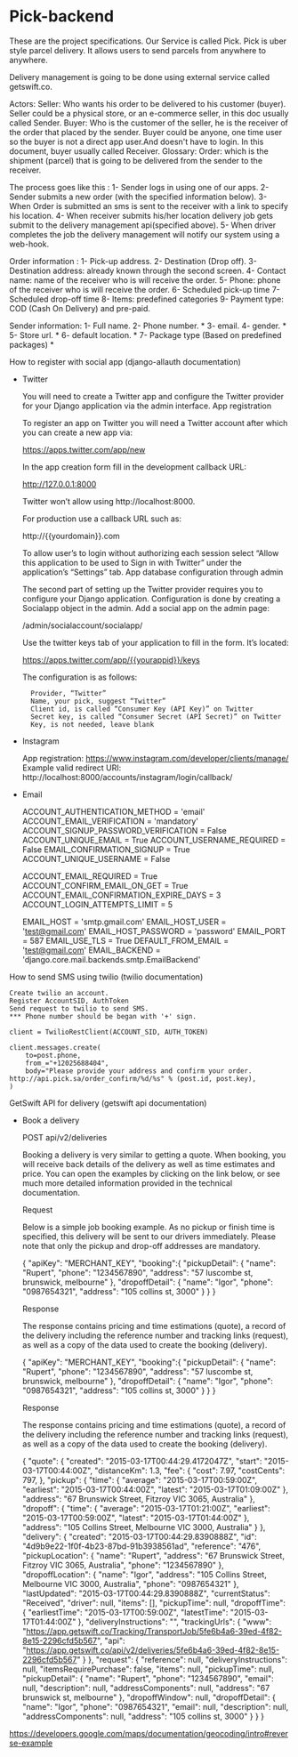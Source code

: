 # Pick-backend

These are the project specifications. Our Service is called Pick.
Pick is uber style parcel delivery. It allows users to send parcels from anywhere to anywhere.


Delivery management is going to be done using external service called getswift.co.

Actors:
Seller:
Who wants his order to be delivered to his customer (buyer).
Seller could be a physical store, or an e-commerce seller, in this doc usually called Sender.
Buyer:
Who is the customer of the seller, he is the receiver of the order that placed by the sender. Buyer could be anyone, one time user so the buyer is not a direct app user.And doesn't have to login.
In this document, buyer usually called Receiver.
Glossary:
Order: which is the shipment (parcel) that is going to be delivered from the sender to the receiver.


The process goes like this :
1- Sender logs in using one of our apps.
2- Sender submits a new order (with the specified information below).
3- When Order is submitted an sms is sent to the receiver with a link to specify his location.
4- When receiver submits his/her location delivery job gets submit to the delivery management api(specified above).
5- When driver completes the job the delivery management will notify our system using a web-hook.


Order information :
1- Pick-up address.
2- Destination (Drop off). 
3- Destination address: already known through the second screen. 
4- Contact name: name of the receiver who is will receive the order.
5- Phone: phone of the receiver who is will receive the order.
6- Scheduled pick-up time
7- Scheduled drop-off time
8- Items: predefined categories
9- Payment type: COD (Cash On Delivery) and pre-paid.


Sender information:
1- Full name.
2- Phone number.		*
3- email.
4- gender.				*
5- Store url.			*
6- default location.	*
7- Package type (Based on predefined packages)	*

How to register with social app (django-allauth documentation)

- Twitter

	You will need to create a Twitter app and configure the Twitter provider for your Django application via the admin interface.
	App registration

	To register an app on Twitter you will need a Twitter account after which you can create a new app via:

	https://apps.twitter.com/app/new

	In the app creation form fill in the development callback URL:

	http://127.0.0.1:8000

	Twitter won’t allow using http://localhost:8000.

	For production use a callback URL such as:

	http://{{yourdomain}}.com

	To allow user’s to login without authorizing each session select “Allow this application to be used to Sign in with Twitter” under the application’s “Settings” tab.
	App database configuration through admin

	The second part of setting up the Twitter provider requires you to configure your Django application. Configuration is done by creating a Socialapp object in the admin. Add a social app on the admin page:

	/admin/socialaccount/socialapp/

	Use the twitter keys tab of your application to fill in the form. It’s located:

	https://apps.twitter.com/app/{{yourappid}}/keys

	The configuration is as follows:

	    Provider, “Twitter”
	    Name, your pick, suggest “Twitter”
	    Client id, is called “Consumer Key (API Key)” on Twitter
	    Secret key, is called “Consumer Secret (API Secret)” on Twitter
	    Key, is not needed, leave blank


- Instagram

	App registration:
	    https://www.instagram.com/developer/clients/manage/
	Example valid redirect URI:
	    http://localhost:8000/accounts/instagram/login/callback/

- Email

	ACCOUNT_AUTHENTICATION_METHOD = 'email'
	ACCOUNT_EMAIL_VERIFICATION = 'mandatory'
	ACCOUNT_SIGNUP_PASSWORD_VERIFICATION  = False
	ACCOUNT_UNIQUE_EMAIL = True
	ACCOUNT_USERNAME_REQUIRED = False
	EMAIL_CONFIRMATION_SIGNUP = True
	ACCOUNT_UNIQUE_USERNAME = False

	ACCOUNT_EMAIL_REQUIRED = True
	ACCOUNT_CONFIRM_EMAIL_ON_GET = True
	ACCOUNT_EMAIL_CONFIRMATION_EXPIRE_DAYS = 3
	ACCOUNT_LOGIN_ATTEMPTS_LIMIT = 5


	EMAIL_HOST = 'smtp.gmail.com'
	EMAIL_HOST_USER = 'test@gmail.com'
	EMAIL_HOST_PASSWORD = 'password'
	EMAIL_PORT = 587
	EMAIL_USE_TLS = True
	DEFAULT_FROM_EMAIL = 'test@gmail.com'
	EMAIL_BACKEND = 'django.core.mail.backends.smtp.EmailBackend'


How to send SMS using twilio (twilio documentation)

	Create twilio an account.
	Register AccountSID, AuthToken
	Send request to twilio to send SMS.
	*** Phone number should be began with '+' sign.
	
	client = TwilioRestClient(ACCOUNT_SID, AUTH_TOKEN) 
	 
	client.messages.create(
		to=post.phone, 
		from_="+12025688404", 
		body="Please provide your address and confirm your order. http://api.pick.sa/order_confirm/%d/%s" % (post.id, post.key),  
	)


GetSwift API for delivery (getswift api documentation)

- Book a delivery

	POST api/v2/deliveries

	Booking a delivery is very similar to getting a quote. When booking, you will receive back details of the delivery as well as time estimates and price. You can open the examples by clicking on the link below, or see much more detailed information provided in the technical documentation.

	Request

	Below is a simple job booking example. As no pickup or finish time is specified, this delivery will be sent to our drivers immediately. Please note that only the pickup and drop-off addresses are mandatory. 

	{
	    "apiKey": "MERCHANT_KEY",
	    "booking":{
	        "pickupDetail": {
	            "name": "Rupert",
	            "phone": "1234567890",
	            "address": "57 luscombe st, brunswick, melbourne"
	        },
	        "dropoffDetail": {
	            "name": "Igor",
	            "phone": "0987654321",
	            "address": "105 collins st, 3000"
	        }
	    }
	}	

	Response

	The response contains pricing and time estimations (quote), a record of the delivery including the reference number and tracking links (request), as well as a copy of the data used to create the booking (delivery).

            

	{
	    "apiKey": "MERCHANT_KEY",
	    "booking":{
	        "pickupDetail": {
	            "name": "Rupert",
	            "phone": "1234567890",
	            "address": "57 luscombe st, brunswick, melbourne"
	        },
	        "dropoffDetail": {
	            "name": "Igor",
	            "phone": "0987654321",
	            "address": "105 collins st, 3000"
	        }
	    }
	}            

	Response

	The response contains pricing and time estimations (quote), a record of the delivery including the reference number and tracking links (request), as well as a copy of the data used to create the booking (delivery).
	            
	{
	    "quote": {
	        "created": "2015-03-17T00:44:29.4172047Z",
	        "start": "2015-03-17T00:44:00Z",
	        "distanceKm": 1.3,
	        "fee": {
	            "cost": 7.97,
	            "costCents": 797,
	        },
	        "pickup": {
	            "time": {
	                "average": "2015-03-17T00:59:00Z",
	                "earliest": "2015-03-17T00:44:00Z",
	                "latest": "2015-03-17T01:09:00Z"
	            },
	            "address": "67 Brunswick Street, Fitzroy VIC 3065, Australia"
	        },
	        "dropoff": {
	            "time": {
	                "average": "2015-03-17T01:21:00Z",
	                "earliest": "2015-03-17T00:59:00Z",
	                "latest": "2015-03-17T01:44:00Z"
	            },
	            "address": "105 Collins Street, Melbourne VIC 3000, Australia"
	        }
	    },
	    "delivery": {
	        "created": "2015-03-17T00:44:29.8390888Z",
	        "id": "4d9b9e22-1f0f-4b23-87bd-91b3938561ad",
	        "reference": "476",
	        "pickupLocation": {
	            "name": "Rupert",
	            "address": "67 Brunswick Street, Fitzroy VIC 3065, Australia",
	            "phone": "1234567890"
	        },
	        "dropoffLocation": {
	            "name": "Igor",
	            "address": "105 Collins Street, Melbourne VIC 3000, Australia",
	            "phone": "0987654321"
	        },
	        "lastUpdated": "2015-03-17T00:44:29.8390888Z",
	        "currentStatus": "Received",
	        "driver": null,
	        "items": [],
	        "pickupTime": null,
	        "dropoffTime": {
	            "earliestTime": "2015-03-17T00:59:00Z",
	            "latestTime": "2015-03-17T01:44:00Z"
	        },
	        "deliveryInstructions": "",
	        "trackingUrls": {
	            "www": "https://app.getswift.co/Tracking/TransportJob/5fe6b4a6-39ed-4f82-8e15-2296cfd5b567",
	            "api": "https://app.getswift.co/api/v2/deliveries/5fe6b4a6-39ed-4f82-8e15-2296cfd5b567"
	        }
	    },
	    "request": {
	        "reference": null,
	        "deliveryInstructions": null,
	        "itemsRequirePurchase": false,
	        "items": null,
	        "pickupTime": null,
	        "pickupDetail": {
	            "name": "Rupert",
	            "phone": "1234567890",
	            "email": null,
	            "description": null,
	            "addressComponents": null,
	            "address": "67 brunswick st, melbourne"
	        },
	        "dropoffWindow": null,
	        "dropoffDetail": {
	            "name": "Igor",
	            "phone": "0987654321",
	            "email": null,
	            "description": null,
	            "addressComponents": null,
	            "address": "105 collins st, 3000"
	        }
	    }
	}
	            
	
https://developers.google.com/maps/documentation/geocoding/intro#reverse-example	